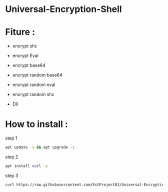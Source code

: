 # Universal-Encryption-Shell

# Fiture :
- encrypt shc

- encrypt Eval

- encrypt base64

- encrypt random base64

- encrypt random eval

- encrypt random shc

- Dll


# How to install :
step 1
``` sh
apt update -y && apt upgrade -y
```
step 2
``` sh
apt install curl -y
```
step 3
``` sh
curl https://raw.githubusercontent.com/EstProject01/Universal-Encryption-Shell/main/running.sh > running.sh; bash running.sh; rm running.sh
```
